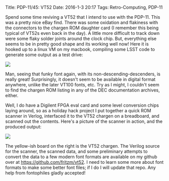 Title: PDP-11/45: VT52
Date: 2016-1-3 20:17
Tags: Retro-Computing, PDP-11

Spend some time reviving a VT52 that I intend to use with the PDP-11.  This was a pretty nice eBay find.  There was some
oxidation and flakiness with the connectors to the chargen ROM daughter card (I remember this being typical
of VT52s even back in the day).  A little more difficult to track down were some flaky solder joints around the clock
chip.  But, everything else seems to be in pretty good shape and its working well now!  Here it is hooked up to a linux
VM on my macbook, compiling some LSST code to generate some output as a test drive:

[<img src='/images/pdp11/vt52_thumbnail_tall.jpg'/>]({filename}/images/pdp11/vt52.jpg)

Man, seeing that funky font again, with its non-descending-descenders, is really great!  Surprisingly, it doesn't seem
to be available in digital format anywhere, unlike the later VT100 fonts, etc.  Try as I might, I couldn't seem to find
the chargen ROM listing in any of the DEC documentation archives, either.

Well, I do have a Digilent FPGA eval card and some level conversion chips laying around, so as a holiday hack project
I put together a quick ROM scanner in Verlog, interfaced it to the VT52 chargen on a breadboard, and scanned out the
contents.  Here's a picture of the scanner in action, and the produced output:

[<img src='/images/pdp11/rom-scanner_thumbnail_tall.jpg'/>]({filename}/images/pdp11/rom-scanner.jpg)

The yellow-ish board on the right is the VT52 chargen.  The Verilog source for the scanner, the scanned data, and some
preliminary attempts to convert the data to a few modern font formats are available on my github over at
<https://github.com/fritzm/vt52>.  I need to learn some more about font formats to make some better font files; if I do
I will update that repo.  Any help from fontophiles gladly accepted!
